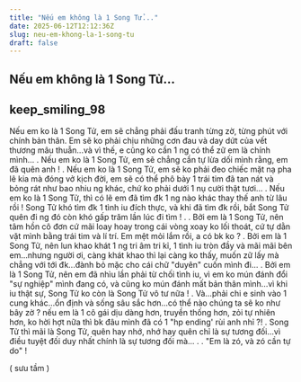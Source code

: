 ```yaml
---
title: "Nếu em không là 1 Song Tử..."
date: 2025-06-12T12:12:36Z
slug: neu-em-khong-la-1-song-tu
draft: false
---
```


## Nếu em không là 1 Song Tử...

## keep_smiling_98

Nếu em ko là 1 Song Tử, em sẽ chẳng phải đấu tranh từng zờ, từng phút với chính bản thân. Em sẽ ko phải chịu những cơn đau và day dứt của vết thương mâu thuẫn...và vì thế, e cũng ko cần 1 ng có thể zữ em là chính mình...
.
Nếu em ko là 1 Song Tử, em sẽ chẳng cần tự lừa dối mình rằng, em đã quên anh !
.
Nếu em ko là 1 Song Tử, em sẽ ko phải đeo chiếc mặt nạ pha lê kia mà đóng vở kịch đời, em sẽ có thể phô bày 1 trái tim đã tan nát và bỏng rát như bao nhiu ng khác, chứ ko phải dưới 1 nụ cười thật tươi...
.
Nếu em ko là 1 Song Tử, thì có lẽ em đã tìm đk 1 ng nào khác thay thế anh từ lâu rồi ! Song Tử khó tìm đk 1 tình iu đích thực, và khi đã tìm đk rồi, bắt Song Tử quên đi ng đó còn khó gấp trăm lần lúc đi tìm !
.
.
Bởi em là 1 Song Tử, nên tâm hồn cô đơn cứ mãi loay hoay trong cái vòng xoay ko lối thoát, cứ tự dằn vặt mình bằng trái tim và lí trí. Em mệt mỏi lắm rồi, a có bk ko ?
.
Bởi em là 1 Song Tử, nên lun khao khát 1 ng tri âm tri kỉ, 1 tình iu tròn đầy và mãi mãi bên em...nhưng người ơi, càng khát khao thì lại càng ko thấy, muốn zữ lấy mà chẳng với tới đk...đành bỏ mặc cho cái chữ "duyên" cuốn mình đi...
.
Bởi em là 1 Song Tử, nên em đã nhìu lần phải từ chối tình iu, vì em ko mún đánh đổi "sự nghiệp" mình đang có, và cũng ko mún đánh mất bản thân mình...vì khi iu thật sự, Song Tử ko còn là Song Tử vô tư nữa !
.
Và...phải chi e sinh vào 1 cung khác...ổn định và sống sâu sắc hơn...có thể nào chúng ta sẽ ko như bây zờ ? nếu em là 1 cô gái dịu dàng hơn, truyền thống hơn, zỏi tự nhiên hơn, ko hời hợt nữa thì bk đâu mình đã có 1 "hp ending' rùi anh nhỉ ?!
.
Song Tử thì mãi là Song Tử, quên hay nhớ, nhớ hay quên chỉ là sự tương đối...vì điều tuyệt đối duy nhất chính là sự tương đối mà...
.
.
"Em là zó, và zó cần tự do" !
 
( sưu tầm )